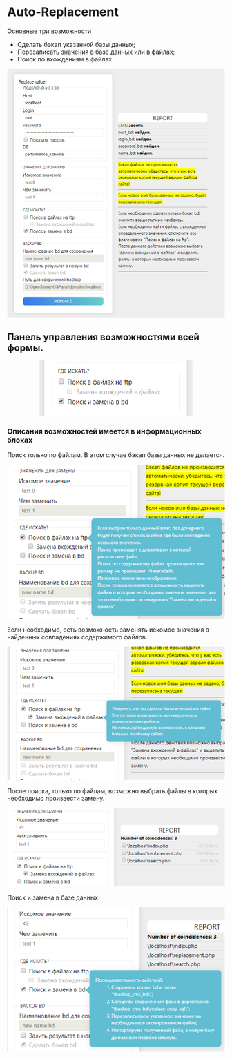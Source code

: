 # Auto-Replacement

Основные  три возможности
  * Сделать бэкап указанной базы данных;
  * Перезаписать значения в базе данных или в файлах;
  * Поиск по вхождениям в файлах.

<p align="center">
<img src="/img/imag_1.PNG" alt="Interface">
</p>

## Панель управления возможностями всей формы.
<p align="center">
<img src="/img/imag_2.PNG" alt="Panel">
</p>

### Описания возможностей имеется в информационных блоках

Поиск только по файлам. В этом случае бэкап базы данных не делается.
<p align="center">
<img src="/img/imag_3.PNG" alt="Search">
</p>

Если необходимо, есть возможность заменять искомое значения в найденных совпадениях содержимого файлов.
<p align="center">
<img src="/img/imag_4.PNG" alt="Replacement">
</p>

После поиска, только по файлам, возможно выбрать файлы в которых необходимо произвести замену.
<p align="center">
<img src="/img/imag_5.PNG" alt="Replacement">
</p>

Поиск и замена в базе данных.
<p align="center">
<img src="/img/imag_6.PNG" alt="Replacement">
</p>

